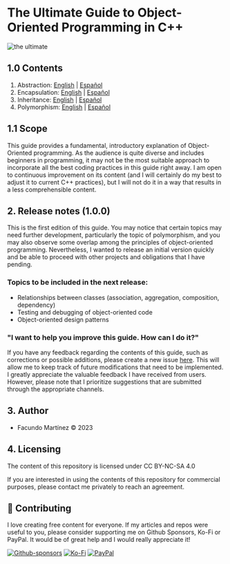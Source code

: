 # The Ultimate Guide to Object-Oriented Programming in C++

![the ultimate](https://github.com/fx-biocoder/oop-in-cpp/assets/90737264/24ecc3d3-f50d-411c-a182-d27cdf1794f2)


## 1.0 Contents

1. Abstraction: [English](https://github.com/fx-biocoder/oop-in-cpp/blob/main/01%20-%20Abstraction/README.md) | [Español](https://github.com/fx-biocoder/oop-in-cpp/tree/main/Versi%C3%B3n%20en%20espa%C3%B1ol/01%20-%20Abstracci%C3%B3n)
2. Encapsulation: [English](https://github.com/fx-biocoder/oop-in-cpp/tree/main/02%20-%20Encapsulation) | [Español](https://github.com/fx-biocoder/oop-in-cpp/tree/main/Versi%C3%B3n%20en%20espa%C3%B1ol/02%20-%20Encapsulation)
3. Inheritance: [English](https://github.com/fx-biocoder/oop-in-cpp/tree/main/03%20-%20Inheritance) | [Español](https://github.com/fx-biocoder/oop-in-cpp/tree/main/Versi%C3%B3n%20en%20espa%C3%B1ol/03%20-%20Inheritance)
4. Polymorphism: [English](https://github.com/fx-biocoder/oop-in-cpp/tree/main/04%20-%20Polymorphism) | [Español](https://github.com/fx-biocoder/oop-in-cpp/tree/main/Versi%C3%B3n%20en%20espa%C3%B1ol/04%20-%20Polymorphism)

## 1.1 Scope

This guide provides a fundamental, introductory explanation of Object-Oriented programming. As the audience is quite diverse and includes beginners in programming, it may not be the most suitable approach to incorporate all the best coding practices in this guide right away. I am open to continuous improvement on its content (and I will certainly do my best to adjust it to current C++ practices), but I will not do it in a way that results in a less comprehensible content.

## 2. Release notes (1.0.0)

This is the first edition of this guide. You may notice that certain topics may need further development, particularly the topic of polymorphism, and you may also observe some overlap among the principles of object-oriented programming. Nevertheless, I wanted to release an initial version quickly and be able to proceed with other projects and obligations that I have pending.

### Topics to be included in the next release:

- Relationships between classes (association, aggregation, composition, dependency)
- Testing and debugging of object-oriented code
- Object-oriented design patterns

### "I want to help you improve this guide. How can I do it?"

If you have any feedback regarding the contents of this guide, such as corrections or possible additions, please create a new issue [here](https://github.com/fx-biocoder/oop-in-cpp/issues). This will allow me to keep track of future modifications that need to be implemented. I greatly appreciate the valuable feedback I have received from users. However, please note that I prioritize suggestions that are submitted through the appropriate channels.

## 3. Author

- Facundo Martínez © 2023

## 4. Licensing

The content of this repository is licensed under CC BY-NC-SA 4.0

If you are interested in using the contents of this repository for commercial purposes, please contact me privately to reach an agreement.

## 💙 Contributing

I love creating free content for everyone. If my articles and repos were useful to you, please consider supporting me on Github Sponsors, Ko-Fi or PayPal. It would be of great help and I would really appreciate it!

[![Github-sponsors](https://img.shields.io/badge/sponsor-30363D?style=for-the-badge&logo=GitHub-Sponsors&logoColor=#EA4AAA)](https://github.com/sponsors/fx-biocoder) [![Ko-Fi](https://img.shields.io/badge/Ko--fi-F16061?style=for-the-badge&logo=ko-fi&logoColor=white)](https://ko-fi.com/biocoder) [![PayPal](https://img.shields.io/badge/PayPal-00457C?style=for-the-badge&logo=paypal&logoColor=white)](https://paypal.me/facumartinez680)
